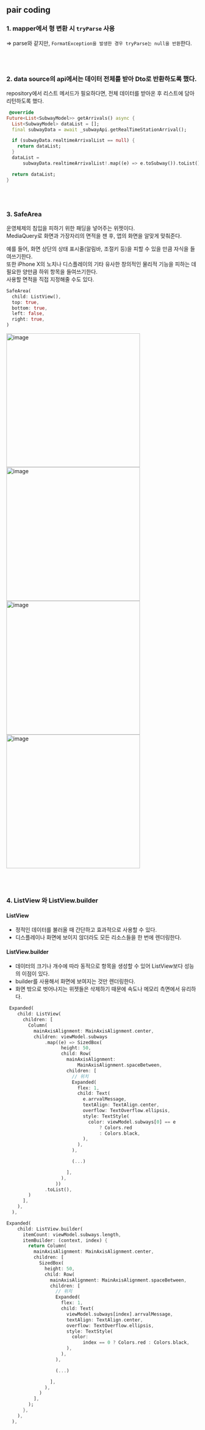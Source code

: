 ## pair coding

### 1. mapper에서 형 변환 시 `tryParse` 사용  
=> parse와 같지만, `FormatException을 발생한 경우 tryParse는 null을 반환`한다.

<br></br>

### 2. data source의 api에서는 데이터 전체를 받아 Dto로 반환하도록 했다.  
repository에서 리스트 메서드가 필요하다면, 전체 데이터를 받아온 후 리스트에 담아 리턴하도록 했다.

```dart
 @override
Future<List<SubwayModel>> getArrivals() async {
  List<SubwayModel> dataList = [];
  final subwayData = await _subwayApi.getRealTimeStationArrival();

  if (subwayData.realtimeArrivalList == null) {
    return dataList;
  }
  dataList =
      subwayData.realtimeArrivalList!.map((e) => e.toSubway()).toList();

  return dataList;
}
```

<br></br>

### 3. SafeArea
운영체제의 침입을 피하기 위한 패딩을 넣어주는 위젯이다.  
MediaQuery로 화면과 가장자리의 면적을 잰 후, 앱의 화면을 알맞게 맞춰준다.  

예를 들어, 화면 상단의 상태 표시줄(알림바, 조절키 등)을 피할 수 있을 만큼 자식을 들여쓰기한다.  
또한 iPhone X의 노치나 디스플레이의 기타 유사한 창의적인 물리적 기능을 피하는 데 필요한 양만큼 하위 항목을 들여쓰기한다.  
사용할 면적을 직접 지정해줄 수도 있다.

```dart
SafeArea(
  child: ListView(),
  top: true,
  bottom: true,
  left: false,
  right: true,
)
```

<img width="350" alt="image" src="https://github.com/NalaJang/TIL/assets/73895803/92d254b3-9632-4053-b996-24a811f9aeae">
<img width="350" alt="image" src="https://github.com/NalaJang/TIL/assets/73895803/92cedffe-163f-4252-a48a-5ccd767173ae">
<img width="350" alt="image" src="https://github.com/NalaJang/TIL/assets/73895803/c75482b4-609c-4ff6-980f-7295e49464e8">
<img width="350" alt="image" src="https://github.com/NalaJang/TIL/assets/73895803/d307ca2f-6fdf-426f-a85a-eef6ff6fe5a8">

<br></br>

### 4. ListView 와 ListView.builder
#### ListView
* 정적인 데이터를 불러올 때 간단하고 효과적으로 사용할 수 있다.
* 디스플레이나 화면에 보이지 않더라도 모든 리소스들을 한 번에 렌더링한다.

#### ListView.builder
* 데이터의 크기나 개수에 따라 동적으로 항목을 생성할 수 있어 ListView보다 성능의 이점이 있다.
* builder를 사용해서 화면에 보여지는 것만 렌더링한다.
* 화면 밖으로 벗어나지는 위젯들은 삭제하기 때문에 속도나 메모리 측면에서 유리하다.


```dart
 Expanded(
    child: ListView(
      children: [
        Column(
          mainAxisAlignment: MainAxisAlignment.center,
          children: viewModel.subways
              .map((e) => SizedBox(
                    height: 50,
                    child: Row(
                      mainAxisAlignment:
                          MainAxisAlignment.spaceBetween,
                      children: [
                        // 위치
                        Expanded(
                          flex: 1,
                          child: Text(
                            e.arrvalMessage,
                            textAlign: TextAlign.center,
                            overflow: TextOverflow.ellipsis,
                            style: TextStyle(
                              color: viewModel.subways[0] == e
                                  ? Colors.red
                                  : Colors.black,
                            ),
                          ),
                        ),

                        (...)

                      ],
                    ),
                  ))
              .toList(),
        )
      ],
    ),
  ),
```

```dart
Expanded(
    child: ListView.builder(
      itemCount: viewModel.subways.length,
      itemBuilder: (context, index) {
        return Column(
          mainAxisAlignment: MainAxisAlignment.center,
          children: [
            SizedBox(
              height: 50,
              child: Row(
                mainAxisAlignment: MainAxisAlignment.spaceBetween,
                children: [
                  // 위치
                  Expanded(
                    flex: 1,
                    child: Text(
                      viewModel.subways[index].arrvalMessage,
                      textAlign: TextAlign.center,
                      overflow: TextOverflow.ellipsis,
                      style: TextStyle(
                        color:
                            index == 0 ? Colors.red : Colors.black,
                      ),
                    ),
                  ),

                  (...)

                ],
              ),
            )
          ],
        );
      },
    ),
  ),
```
